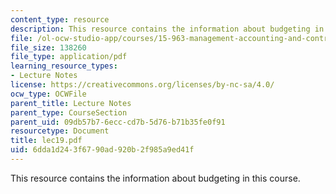 ```yaml
---
content_type: resource
description: This resource contains the information about budgeting in this course.
file: /ol-ocw-studio-app/courses/15-963-management-accounting-and-control-spring-2007/6dda1d243f6790ad920b2f985a9ed41f_lec19.pdf
file_size: 138260
file_type: application/pdf
learning_resource_types:
- Lecture Notes
license: https://creativecommons.org/licenses/by-nc-sa/4.0/
ocw_type: OCWFile
parent_title: Lecture Notes
parent_type: CourseSection
parent_uid: 09db57b7-6ecc-cd7b-5d76-b71b35fe0f91
resourcetype: Document
title: lec19.pdf
uid: 6dda1d24-3f67-90ad-920b-2f985a9ed41f
---
```

This resource contains the information about budgeting in this course.